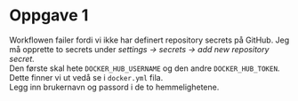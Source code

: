 # Oppgave 1

Workflowen failer fordi vi ikke har definert repository secrets på GitHub. Jeg må opprette to secrets under *settings -> secrets -> add new repository secret.* <br>
Den første skal hete ```DOCKER_HUB_USERNAME``` og den andre ``DOCKER_HUB_TOKEN``. Dette finner vi ut vedå se i ````docker.yml```` fila.<br>
Legg inn brukernavn og passord i de to hemmelighetene. 
